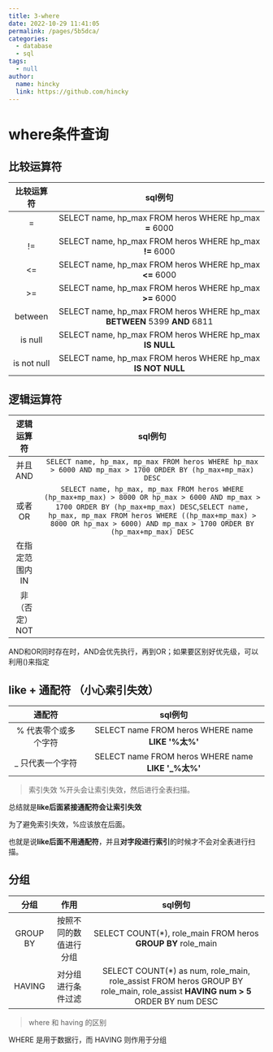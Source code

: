 ```yaml
---
title: 3-where
date: 2022-10-29 11:41:05
permalink: /pages/5b5dca/
categories: 
  - database
  - sql
tags: 
  - null
author: 
  name: hincky
  link: https://github.com/hincky
---
```

# where条件查询

## 比较运算符
|比较运算符|sql例句|
|:---:|:---:|
|=|SELECT name, hp_max FROM heros WHERE hp_max **=** 6000|
|!=|SELECT name, hp_max FROM heros WHERE hp_max **!=** 6000|
|<=|SELECT name, hp_max FROM heros WHERE hp_max **<=** 6000|
|>=|SELECT name, hp_max FROM heros WHERE hp_max **>=** 6000|
|between|SELECT name, hp_max FROM heros WHERE hp_max **BETWEEN** 5399 **AND** 6811|
|is null|SELECT name, hp_max FROM heros WHERE hp_max **IS NULL**|
|is not null|SELECT name, hp_max FROM heros WHERE hp_max **IS NOT NULL**|

## 逻辑运算符
|逻辑运算符|sql例句|
|:---:|:---:|
|并且AND|`SELECT name, hp_max, mp_max FROM heros WHERE hp_max > 6000 AND mp_max > 1700 ORDER BY (hp_max+mp_max) DESC`|
|或者OR|`SELECT name, hp_max, mp_max FROM heros WHERE (hp_max+mp_max) > 8000 OR hp_max > 6000 AND mp_max > 1700 ORDER BY (hp_max+mp_max) DESC`,`SELECT name, hp_max, mp_max FROM heros WHERE ((hp_max+mp_max) > 8000 OR hp_max > 6000) AND mp_max > 1700 ORDER BY (hp_max+mp_max) DESC`|
|在指定范围内IN||
|非（否定）NOT||

AND和OR同时存在时，AND会优先执行，再到OR；如果要区别好优先级，可以利用()来指定

## like + 通配符 （小心索引失效）

|通配符|sql例句|
|:---:|:---:|
|% 代表零个或多个字符|SELECT name FROM heros WHERE name **LIKE '%太%'**|
|_ 只代表一个字符|SELECT name FROM heros WHERE name **LIKE '_%太%'**|

> 索引失效
%开头会让索引失效，然后进行全表扫描。

总结就是**like后面紧接通配符会让索引失效**

为了避免索引失效，%应该放在后面。

也就是说**like后面不用通配符**，并且**对字段进行索引**的时候才不会对全表进行扫描。

## 分组

|分组|作用|sql例句|
|:---:|:---:|:---:|
|GROUP BY|按照不同的数值进行分组|SELECT COUNT(*), role_main FROM heros **GROUP BY** role_main|
|HAVING|对分组进行条件过滤|SELECT COUNT(*) as num, role_main, role_assist FROM heros GROUP BY role_main, role_assist **HAVING num > 5** ORDER BY num DESC|

> where 和 having 的区别

WHERE 是用于数据行，而 HAVING 则作用于分组




